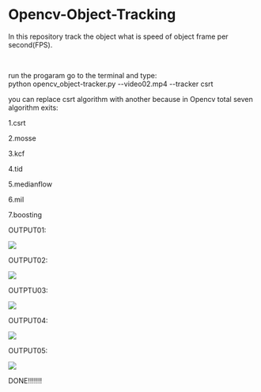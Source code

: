 # Opencv-Object-Tracking
In this repository track the object what is speed of object frame per second(FPS).

<br>

 run the progaram go to the terminal and type:
 <br>
 python opencv_object-tracker.py  --video02.mp4 --tracker csrt
 <br>
 
you can replace csrt algorithm with another because in Opencv total seven algorithm exits:
<br>

1.csrt
<br>

2.mosse
<br>

3.kcf
<br>

4.tid
<br>

5.medianflow
<br>

6.mil
<br>

7.boosting
<br>



 
 



OUTPUT01:

<image src ="output01.png">
  <br>
  
 OUTPUT02:

<image src ="output04.png"> 
  <br>
  
OUTPTU03:

<image src ="output05.png"> 
  <br>
  
 OUTPUT04:

<image src ="output06.png"> 
  <br>
  
  OUTPUT05:

<image src ="output07.png"> 
  
  

 DONE!!!!!!!
  
   
  
  
    
  
